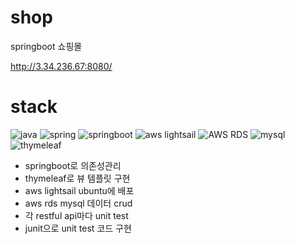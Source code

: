 # shop
springboot 쇼핑몰

http://3.34.236.67:8080/

# stack
![java](https://img.shields.io/badge/java-3670A0?style=for-the-badge&logo=java&logoColor=ffdd54)
![spring](https://img.shields.io/badge/spring-6DB33F1.svg?style=for-the-badge&logo=spring&logoColor=white)
![springboot](https://img.shields.io/badge/springboot-6DB33F.svg?style=for-the-badge&logo=springboot&logoColor=white)
![aws lightsail](https://img.shields.io/badge/aws%20lightsail-FF9900.svg?style=for-the-badge&logo=aws-lightsail&logoColor=white)
![AWS RDS](https://img.shields.io/badge/AWS%20RDS-%23FF9900.svg?style=for-the-badge&logo=amazon-rds&logoColor=white)
![mysql](https://img.shields.io/badge/mysql-4479A1.svg?style=for-the-badge&logo=mysql&logoColor=white)
![thymeleaf](https://img.shields.io/badge/thymeleaf-005F0F.svg?style=for-the-badge&logo=thymeleaf&logoColor=white)

* springboot로 의존성관리
* thymeleaf로 뷰 템플릿 구현
* aws lightsail ubuntu에 배포
* aws rds mysql 데이터 crud
* 각 restful api마다 unit test 
* junit으로 unit test 코드 구현
